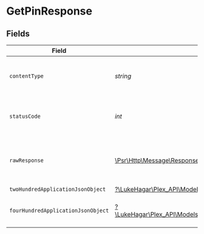 # GetPinResponse


## Fields

| Field                                                                                                                  | Type                                                                                                                   | Required                                                                                                               | Description                                                                                                            |
| ---------------------------------------------------------------------------------------------------------------------- | ---------------------------------------------------------------------------------------------------------------------- | ---------------------------------------------------------------------------------------------------------------------- | ---------------------------------------------------------------------------------------------------------------------- |
| `contentType`                                                                                                          | *string*                                                                                                               | :heavy_check_mark:                                                                                                     | HTTP response content type for this operation                                                                          |
| `statusCode`                                                                                                           | *int*                                                                                                                  | :heavy_check_mark:                                                                                                     | HTTP response status code for this operation                                                                           |
| `rawResponse`                                                                                                          | [\Psr\Http\Message\ResponseInterface](https://www.php-fig.org/psr/psr-7/#33-psrhttpmessageresponseinterface)           | :heavy_check_mark:                                                                                                     | Raw HTTP response; suitable for custom response parsing                                                                |
| `twoHundredApplicationJsonObject`                                                                                      | [?\LukeHagar\Plex_API\Models\Operations\GetPinResponseBody](../../Models/Operations/GetPinResponseBody.md)             | :heavy_minus_sign:                                                                                                     | The Pin                                                                                                                |
| `fourHundredApplicationJsonObject`                                                                                     | [?\LukeHagar\Plex_API\Models\Operations\GetPinPlexTvResponseBody](../../Models/Operations/GetPinPlexTvResponseBody.md) | :heavy_minus_sign:                                                                                                     | X-Plex-Client-Identifier is missing                                                                                    |